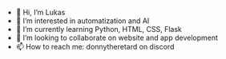- 👋 Hi, I’m Lukas
- 👀 I’m interested in automatization and AI
- 🌱 I’m currently learning Python, HTML, CSS, Flask
- 💞️ I’m looking to collaborate on website and app development
- 📫 How to reach me: donnytheretard on discord

<!---
LukasDufek28/LukasDufek28 is a ✨ special ✨ repository because its `README.md` (this file) appears on your GitHub profile.
You can click the Preview link to take a look at your changes.
--->
